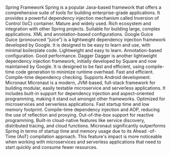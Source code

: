 Spring Framework
    Spring is a popular Java-based framework that offers a comprehensive suite of tools for building enterprise-grade applications. 
    It provides a powerful dependency injection mechanism called Inversion of Control (IoC) container.
        Mature and widely used.
        Rich ecosystem and integration with other Spring projects.
        Suitable for building large, complex applications.
        XML and annotation-based configurations.
Google Guice
    Guice (pronounced “juice”) is a lightweight dependency injection framework developed by Google. 
    It is designed to be easy to learn and use, with minimal boilerplate code.
        Lightweight and easy to learn.
        Annotation-based configuration.
        Good performance.
Dagger
    Dagger is another lightweight dependency injection framework, initially developed by Square and now maintained by Google. 
    It is designed to be fast and efficient, using compile-time code generation to minimize runtime overhead.
        Fast and efficient.
        Compile-time dependency checking.
        Supports Android development.
Micronaut
    Micronaut is a modern, JVM-based, full-stack framework for building modular, easily testable microservice and serverless applications. 
    It includes built-in support for dependency injection and aspect-oriented programming, making it stand out amongst other frameworks. 
        Optimized for microservices and serverless applications.
        Fast startup time and low memory footprint.
        Compile-time dependency injection and AOP, reducing the use of reflection and proxying.
        Out-of-the-box support for reactive programming.
        Built-in cloud-native features like service discovery, distributed tracing, and cloud functions.
    Micronaut significantly outperforms Spring in terms of startup time and memory usage due to its Ahead -of-Time (AoT) compilation approach. 
    This feature's impact is more noticeable when working with microservices and serverless applications that need to start quickly and consume fewer resources.